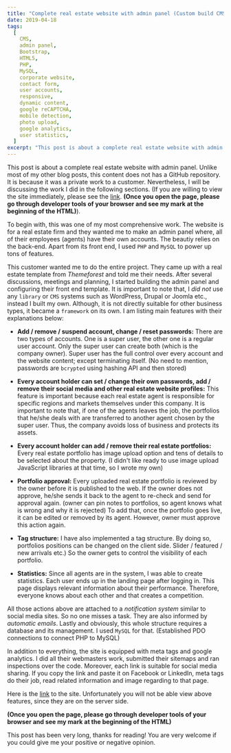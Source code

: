 ```yaml
---
title: "Complete real estate website with admin panel (Custom build CMS, MySQL and PHP)"
date: 2019-04-18
tags:
  [
    CMS,
    admin panel,
    Bootstrap,
    HTML5,
    PHP,
    MySQL,
    corporate website,
    contact form,
    user accounts,
    responsive,
    dynamic content,
    google reCAPTCHA,
    mobile detection,
    photo upload,
    google analytics,
    user statistics,
  ]
excerpt: "This post is about a complete real estate website with admin panel (Custom build CMS, MySQL and PHP). Unlike most of my other blog posts, this content does not has a GitHub repository."
---
```


This post is about a complete real estate website with admin panel. Unlike most of my other blog posts, this content does not has a GitHub repository. It is because it was a private work to a customer. Nevertheless, I will be discussing the work I did in the following sections. (If you are willing to view the site immediately, please see the [link](https://www.platinatasehir.com). **(Once you open the page, please go through developer tools of your browser and see my mark at the beginning of the HTML)**).

To begin with, this was one of my most comprehensive work. The website is for a real estate firm and they wanted me to make an admin panel where, all of their employees (agents) have their own accounts. The beautiy relies on the back-end. Apart from its front end, I used `PHP` and `MySQL` to power up tons of features.

This customer wanted me to do the entire project. They came up with a real estate template from _Themeforest_ and told me their needs. After several discussions, meetings and planning, I started building the admin panel and configuring their front end template. It is important to note that, I _did not_ use any `library` or `CMS` systems such as WordPress, Drupal or Joomla etc., instead I built my own. Although, it is not directly suitable for other business types, it became a `framework` on its own. I am listing main features with their explanations below:

- **Add / remove / suspend account, change / reset passwords:** There are two types of accounts. One is a super user, the other one is a regular user account. Only the super user can create both (which is the company owner). Super user has the full control over every account and the website content; except terminating itself. (No need to mention, passwords are `bcrypted` using hashing API and then stored)

- **Every account holder can set / change their own passwords, add / remove their social media and other real estate website profiles:** This feature is important because each real estate agent is responsible for specific regions and markets themselves under this company. It is important to note that, if one of the agents leaves the job, the portfolios that he/she deals with are transferred to another agent chosen by the super user. Thus, the company avoids loss of business and protects its assets.

- **Every account holder can add / remove their real estate portfolios:** Every real estate portfolio has image upload option and tens of details to be selected about the property. (I didn't like ready to use image upload JavaScript libraries at that time, so I wrote my own)

- **Portfolio approval:** Every uploaded real estate portfolio is reviewed by the owner before it is published to the web. If the owner does not approve, he/she sends it back to the agent to re-check and send for approval again. (owner can pin notes to portfolios, so agent knows what is wrong and why it is rejected) To add that, once the portfolio goes live, it can be edited or removed by its agent. However, owner must approve this action again.

- **Tag structure:** I have also implemented a tag structure. By doing so, portfolios positions can be changed on the client side. Slider / featured / new arrivals etc.) So the owner gets to control the visibility of each portfolio.

- **Statistics:** Since all agents are in the system, I was able to create statistics. Each user ends up in the landing page after logging in. This page displays relevant information about their performance. Therefore, everyone knows about each other and that creates a competition.

All those actions above are attached to a _notification system_ similar to social media sites. So no one misses a task. They are also informed by _automatic emails_. Lastly and obviously, this whole structure requires a database and its management. I used `MySQL` for that. (Established PDO connections to connect PHP to MySQL)

In addition to everything, the site is equipped with meta tags and google analytics. I did all their webmasters work, submitted their sitemaps and ran inspections over the code. Moreover, each link is suitable for social media sharing. If you copy the link and paste it on Facebook or LinkedIn, meta tags do their job, read related information and image regarding to that page.

Here is the [link](https://www.platinatasehir.com) to the site. Unfortunately you will not be able view above features, since they are on the server side.

**(Once you open the page, please go through developer tools of your browser and see my mark at the beginning of the HTML)**

This post has been very long, thanks for reading! You are very welcome if you could give me your positive or negative opinion.
